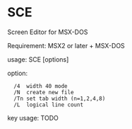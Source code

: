 SCE
===

Screen Editor for MSX-DOS

Requirement:
  MSX2 or later + MSX-DOS

usage:
  SCE <filename> [options]
  
option:
````
  /4  width 40 mode
  /N  create new file
  /Tn set tab width (n=1,2,4,8)
  /L  logical line count
````

key usage:
  TODO
  

